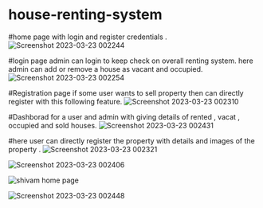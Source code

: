 # house-renting-system

#home page with login and register credentials .
![Screenshot 2023-03-23 002244](https://user-images.githubusercontent.com/113454708/227018098-f383d193-dc06-4812-8a09-b295b5e059bf.png)

#login page admin can login to keep check on overall renting system.
here admin can add or remove a house as vacant and occupied.
![Screenshot 2023-03-23 002254](https://user-images.githubusercontent.com/113454708/227018113-e606a4d6-230f-4b79-b0ef-605df3c9f2a7.png)

#Registration page if some user wants to sell property then can directly register with this following feature.
![Screenshot 2023-03-23 002310](https://user-images.githubusercontent.com/113454708/227018125-2cf3c574-90a7-4c58-b4f3-528dda81aad3.png)

#Dashborad for a user and admin with giving details of rented , vacat , occupied and sold houses.
![Screenshot 2023-03-23 002431](https://user-images.githubusercontent.com/113454708/227018149-e3cba5db-b40c-46ae-b9c6-933483e83f01.png)

#here user can directly register the property with details and images of the property .
![Screenshot 2023-03-23 002321](https://user-images.githubusercontent.com/113454708/227018194-60d69fd0-11ba-4610-a079-9e6b3b32bda8.png)


![Screenshot 2023-03-23 002406](https://user-images.githubusercontent.com/113454708/227018198-5ddc6345-b670-4880-ab8a-77961bd9964c.png)

![shivam home page](https://user-images.githubusercontent.com/113454708/227018209-996c8be8-5c04-4e5e-abf0-fa90ef209791.png)

![Screenshot 2023-03-23 002448](https://user-images.githubusercontent.com/113454708/227018216-57c39c09-387e-4105-9cac-f893b0c0e3f3.png)
